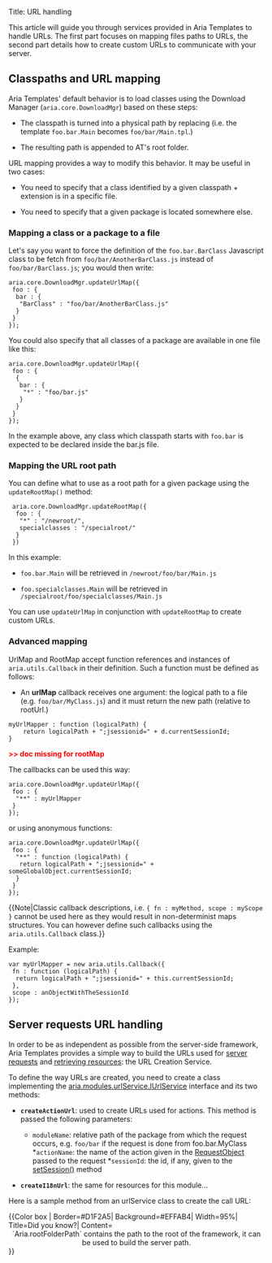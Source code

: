 Title: URL handling


This article will guide you through services provided in Aria Templates to handle URLs.  The first part focuses on mapping files paths to URLs, the second part details how to create custom URLs to communicate with your server.

## Classpaths and URL mapping

Aria Templates' default behavior is to load classes using the Download Manager (`aria.core.DownloadMgr`) based on these steps:


* The classpath is turned into a physical path by replacing (i.e. the template `foo.bar.Main` becomes `foo/bar/Main.tpl`.)

* The resulting path is appended to AT's root folder.

URL mapping provides a way to modify this behavior.  It may be useful in two cases:


* You need to specify that a class identified by a given classpath + extension is in a specific file.

* You need to specify that a given package is located somewhere else.

### Mapping a class or a package to a file

Let's say you want to force the definition of the `foo.bar.BarClass` Javascript class to be fetch from `foo/bar/AnotherBarClass.js` instead of `foo/bar/BarClass.js`; you would then write:

<div data-sample="hardcoded"><code><pre>
aria.core.DownloadMgr.updateUrlMap({
 foo : {
  bar : {
   "BarClass" : "foo/bar/AnotherBarClass.js"
  }
 }
});
</code></pre></div>

You could also specify that all classes of a package are available in one file like this:

<div data-sample="hardcoded"><code><pre>
aria.core.DownloadMgr.updateUrlMap({
 foo : {
  {
   bar : {
    "*" : "foo/bar.js"
   }
  }
 }
});
</code></pre></div>

In the example above, any class which classpath starts with `foo.bar` is expected to be declared inside the bar.js file.

### Mapping the URL root path

You can define what to use as a root path for a given package using the `updateRootMap()` method:

<div data-sample="hardcoded"><code><pre>
 aria.core.DownloadMgr.updateRootMap({
  foo : {
   "*" : "/newroot/",
   specialclasses : "/specialroot/"
  }
 })
</code></pre></div>

In this example:


* `foo.bar.Main` will be retrieved in `/newroot/foo/bar/Main.js`

* `foo.specialclasses.Main` will be retrieved in `/specialroot/foo/specialclasses/Main.js`

You can use `updateUrlMap` in conjunction with `updateRootMap` to create custom URLs.

### Advanced mapping

UrlMap and RootMap accept function references and instances of `aria.utils.Callback` in their definition. Such a function must be defined as follows:


* An **urlMap** callback receives one argument: the logical path to a file (e.g. `foo/bar/MyClass.js`) and it must return the new path (relative to rootUrl.)
<div data-sample="hardcoded"><code><pre>
myUrlMapper : function (logicalPath) {
    return logicalPath + ";jsessionid=" + d.currentSessionId;
}
</code></pre></div>

<span style="color:red; font-weight:bold">>> doc missing for rootMap</span>

The callbacks can be used this way:

<div data-sample="hardcoded"><code><pre>
aria.core.DownloadMgr.updateUrlMap({
 foo : {
  "**" : myUrlMapper
 }
});
</code></pre></div>

or using anonymous functions:

<div data-sample="hardcoded"><code><pre>
aria.core.DownloadMgr.updateUrlMap({
 foo : {
  "**" : function (logicalPath) {
   return logicalPath + ";jsessionid=" + someGlobalObject.currentSessionId;
  }
 }
});
</code></pre></div>

{{Note|Classic callback descriptions, i.e. `{ fn : myMethod, scope : myScope }` cannot be used here as they would result in non-determinist maps structures.  You can however define such callbacks using the `aria.utils.Callback` class.}}

Example:

<div data-sample="hardcoded"><code><pre>
var myUrlMapper = new aria.utils.Callback({
 fn : function (logicalPath) {
  return logicalPath + ";jsessionid=" + this.currentSessionId;
 },
 scope : anObjectWithTheSessionId
});
</code></pre></div>

## Server requests URL handling

In order to be as independent as possible from the server-side framework, Aria Templates provides a simple way to build the URLs used for [server requests](request_from_a_controller) and [retrieving resources](localization_and_resources): the URL Creation Service.

To define the way URLs are created, you need to create a class implementing the [aria.modules.urlService.IUrlService](http://ariatemplates.com/api/#aria.modules.urlService.IUrlService) interface and its two methods:


* **`createActionUrl`**: used to create URLs used for actions.  This method is passed the following parameters:

	* `moduleName`: relative path of the package from which the request occurs, e.g. `foo/bar` if the request is done from foo.bar.MyClass
	*`actionName`: the name of the action given in the [RequestObject](http://ariatemplates.com/api/#aria.modules.RequestBeans:RequestObject) passed to the request
	*`sessionId`: the id, if any, given to the [setSession()](http://ariatemplates.com/api/#aria.templates.ModuleCtrl:setSession:method) method

* **`createI18nUrl`**: the same for resources for this module...

Here is a sample method from an urlService class to create the call URL:

<div class="callout">
{{Color box |
Border=#D1F2A5|
Background=#EFFAB4|
Width=95%|
Title=Did you know?|
Content=<div style="text-align: center;">`Aria.rootFolderPath` contains the path to the root of the framework, it can be used to build the server path.</div>
}}
</div>
<script src='%SNIPPETS_SERVER_URL%/snippets/github.com/ariatemplates/documentation-code/snippets/modules/controller/MyUrlService.js?tag=actionUrl&lang=javascript&outdent=true'></script>